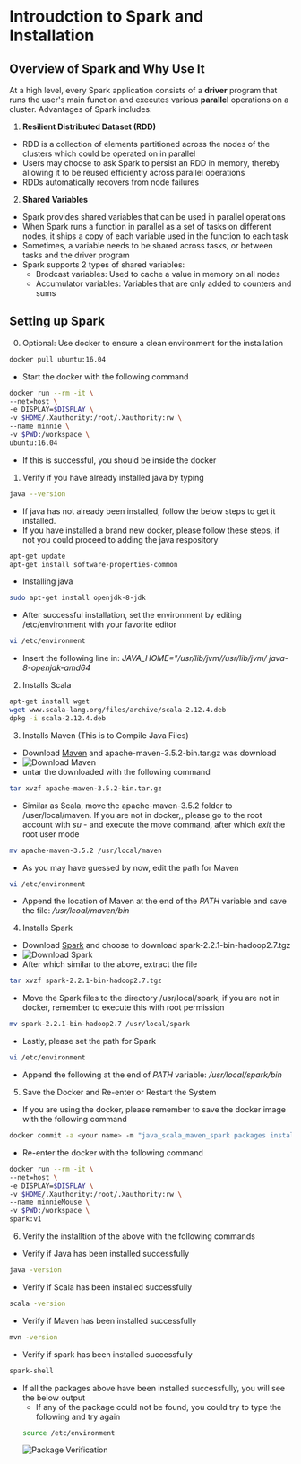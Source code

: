 # Introudction to Spark and Installation 

## Overview of Spark and Why Use It 

At a high level, every Spark application consists of a **driver** program that runs the user's main function and executes various **parallel** operations on a cluster. Advantages of Spark includes: 

1. **Resilient Distributed Dataset (RDD)**
* RDD is a collection of elements partitioned across the nodes of the clusters which could be operated on in parallel
* Users may choose to ask Spark to persist an RDD in memory, thereby allowing it to be reused efficiently across parallel operations
* RDDs automatically recovers from node failures 

2. **Shared Variables**
* Spark provides shared variables that can be used in parallel operations 
* When Spark runs a function in parallel as a set of tasks on different nodes, it ships a copy of each variable used in the function to each task
* Sometimes, a  variable needs to be shared across tasks, or between tasks and the driver program 
* Spark supports 2 types of shared variables: 
    * Brodcast variables: Used to cache a value in memory on all nodes
    * Accumulator variables: Variables that are only added to counters and sums

## Setting up Spark 

0. Optional: Use docker to ensure a clean environment for the installation 
```bash 
docker pull ubuntu:16.04
```
* Start the docker with the following command 
```bash
docker run --rm -it \
--net=host \
-e DISPLAY=$DISPLAY \
-v $HOME/.Xauthority:/root/.Xauthority:rw \
--name minnie \
-v $PWD:/workspace \
ubuntu:16.04                                                       
```
* If this is successful, you should be inside the docker 

1. Verify if you have already installed java by typing 
```bash 
java --version
```
* If java has not already been installed, follow the below steps to get it installed. 
* If you have installed a brand new docker, please follow these steps, if not you could proceed to adding the java respository
```bash 
apt-get update
apt-get install software-properties-common
```
* Installing java 
```bash 
sudo apt-get install openjdk-8-jdk 
```
* After successful installation, set the environment by editing /etc/environment with your favorite editor
```bash 
vi /etc/environment
```
* Insert the following line in: *JAVA_HOME="/usr/lib/jvm//usr/lib/jvm/ java-8-openjdk-amd64*

2. Installs Scala 
```bash 
apt-get install wget
wget www.scala-lang.org/files/archive/scala-2.12.4.deb
dpkg -i scala-2.12.4.deb 
```
3. Installs Maven (This is to Compile Java Files)
* Download [Maven](https://maven.apache.org/download.cgi) and apache-maven-3.5.2-bin.tar.gz was download
* ![Download Maven](images/downloadingMaven)
* untar the downloaded with the following command
```bash 
tar xvzf apache-maven-3.5.2-bin.tar.gz 
```
* Similar as Scala, move the apache-maven-3.5.2 folder to /user/local/maven. If you are not in docker,, please go to the root account with *su -* and execute the move command, after which *exit* the root user mode 
```bash 
mv apache-maven-3.5.2 /usr/local/maven 
```
* As you may have guessed by now, edit the path for Maven 
```bash 
vi /etc/environment 
```
* Append the location of Maven at the end of the *PATH* variable and save the file: */usr/lcoal/maven/bin* 

4. Installs Spark 
* Download [Spark](https://spark.apache.org/downloads.html) and choose to download spark-2.2.1-bin-hadoop2.7.tgz
* ![Download Spark](images/downloadingSpark)
* After which similar to the above, extract the file 
```bash 
tar xvzf spark-2.2.1-bin-hadoop2.7.tgz
```
* Move the Spark files to the directory /usr/local/spark, if  you are not in docker, remember to execute this with root permission 
```bash 
mv spark-2.2.1-bin-hadoop2.7 /usr/local/spark 
```
* Lastly, please set the path for Spark 
```bash 
vi /etc/environment 
```
* Append the following at the end of *PATH* variable: */usr/local/spark/bin*

5. Save the Docker and Re-enter or Restart the System 
* If you are using the docker, please remember to save the docker image with the following command 
```bash 
docker commit -a <your name> -m "java_scala_maven_spark packages installed" <docker id> spark:v1 
```
* Re-enter the docker with the following command 
```bash 
docker run --rm -it \
--net=host \
-e DISPLAY=$DISPLAY \
-v $HOME/.Xauthority:/root/.Xauthority:rw \
--name minnieMouse \
-v $PWD:/workspace \
spark:v1
```
6. Verify the installtion of the above with the following commands 

* Verify if Java has been installed successfully 
```bash 
java -version 
```
* Verify if Scala has been installed successfully 
```bash 
scala -version 
```
* Verify if Maven has been installed successfully 
```bash 
mvn -version 
```
* Verify if spark has been installed successfully 
```bash 
spark-shell 
```
* If all the packages above have been installed successfully, you will see the below output 
    * If any of the package could not be found, you could try to type the following and try again 
    ```bash 
    source /etc/environment 
    ```
    ![Package Verification](images/packageInstallationVerification)

